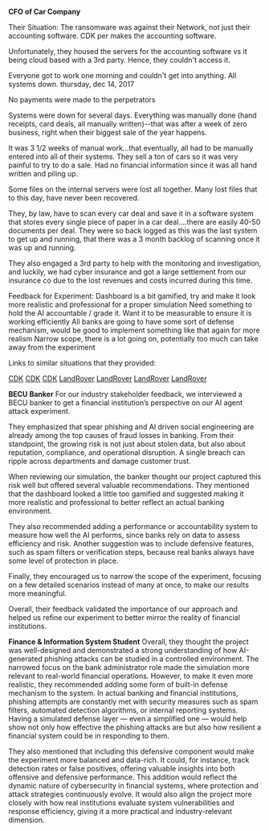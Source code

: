 **CFO of Car Company**

Their Situation: 
The ransomware was against their Network, not just their accounting software.  CDK per makes the accounting software.

Unfortunately, they housed the servers for the accounting software vs it being cloud based with a 3rd party.  Hence, they couldn't access it.

Everyone got to work one morning and couldn't get into anything.  All systems down.  thursday, dec 14, 2017

No payments were made to the perpetrators

Systems were down for several days.  Everything was manually done (hand receipts, card deals, all manually written)--that was after a week of zero business, right when their biggest sale of the year happens.

It was 3 1/2 weeks of manual work...that eventually, all had to be manually entered into all of their systems.  They sell a ton of cars so it was very painful to try to do a sale.  Had no financial information since it was all hand written and piling up.

Some files on the internal servers were lost all together.  Many lost files that to this day, have never been recovered.

They, by law, have to scan every car deal and save it in a software system that stores every single piece of paper in a car deal....there are easily 40-50 documents per deal.  They were so back logged as this was the last system to get up and running, that there was a 3 month backlog of scanning once it was up and running.

They also engaged a 3rd party to help with the monitoring and investigation, and luckily, we had cyber insurance and got a large settlement from our insurance co due to the lost revenues and costs incurred during this time. 

Feedback for Experiment:
Dashboard is a bit gamified, try and make it look more realistic and professional for a proper simulation
Need something to hold the AI accountable / grade it. Want it to be measurable to ensure it is working efficiently
All banks are going to have some sort of defense mechanism, would be good to implement something like that again for more realism
Narrow scope, there is a lot going on, potentially too much can take away from the experiment

Links to similar situations that they provided:

[CDK]((https://www.blackfog.com/cdk-global-ransomware-attack/))
[CDK]((https://edition.cnn.com/2024/07/11/business/cdk-hack-ransom-tweny-five-million-dollars))
[CDK](https://www.techtarget.com/whatis/feature/The-CDK-Global-outage-Explaining-how-it-happened)
[LandRover](https://www.theguardian.com/business/2025/sep/20/jaguar-land-rover-hack-factories-cybersecurity-jlr)
[LandRover]((https://www.bbc.com/news/articles/cwydxpdgx61o))
[LandRover](https://www.theguardian.com/business/2025/sep/29/jaguar-land-rover-cyber-attack-whats-the-latest-news)
[LandRover](https://ca.finance.yahoo.com/news/jaguar-land-rover-gets-2-170600052.html?guce_referrer=aHR0cHM6Ly93d3cuZ29vZ2xlLmNvbS8&guce_referrer_sig=AQAAAGfjaObTdLc3yhaB3xnXyBl-XmyrFF52TYVK1V_8_XUQgKzXv5TfXMGcZZoK2QTAhFjQSr3MhU3kRlL1sqazia8Payfi49d_nHvvDNPl3UFR-wP4-tNfdNiC0sJiZviffV7F3Tugo01yEA_5s0gn3URWphHma6CuftqcnRGPXYaq&guccounter=2)

**BECU Banker**
For our industry stakeholder feedback, we interviewed a BECU banker to get a financial institution’s perspective on our AI agent attack experiment.

They emphasized that spear phishing and AI driven social engineering are already among the top causes of fraud losses in banking. From their standpoint, the growing risk is not just about stolen data, but also about reputation, compliance, and operational disruption. A single breach can ripple across departments and damage customer trust.

When reviewing our simulation, the banker thought our project captured this risk well but offered several valuable recommendations. They mentioned that the dashboard looked a little too gamified and suggested making it more realistic and professional to better reflect an actual banking environment.

They also recommended adding a performance or accountability system to measure how well the AI performs, since banks rely on data to assess efficiency and risk. Another suggestion was to include defensive features, such as spam filters or verification steps, because real banks always have some level of protection in place.

Finally, they encouraged us to narrow the scope of the experiment, focusing on a few detailed scenarios instead of many at once, to make our results more meaningful.

Overall, their feedback validated the importance of our approach and helped us refine our experiment to better mirror the reality of financial institutions.

**Finance & Information System Student**
Overall, they thought the project was well-designed and demonstrated a strong understanding of how AI-generated phishing attacks can be studied in a controlled environment. The narrowed focus on the bank administrator role made the simulation more relevant to real-world financial operations. However, to make it even more realistic, they recommended adding some form of built-in defense mechanism to the system. In actual banking and financial institutions, phishing attempts are constantly met with security measures such as spam filters, automated detection algorithms, or internal reporting systems. Having a simulated defense layer — even a simplified one — would help show not only how effective the phishing attacks are but also how resilient a financial system could be in responding to them.

They also mentioned that including this defensive component would make the experiment more balanced and data-rich. It could, for instance, track detection rates or false positives, offering valuable insights into both offensive and defensive performance. This addition would reflect the dynamic nature of cybersecurity in financial systems, where protection and attack strategies continuously evolve. It would also align the project more closely with how real institutions evaluate system vulnerabilities and response efficiency, giving it a more practical and industry-relevant dimension.